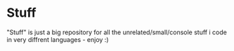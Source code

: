 # Stuff
"Stuff" is just a big repository for all the unrelated/small/console stuff i code in very diffrent languages - enjoy :)
